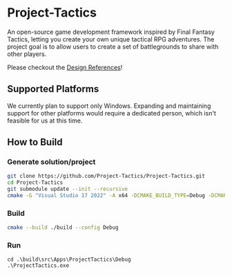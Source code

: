 # Project-Tactics
An open-source game development framework inspired by Final Fantasy Tactics, letting you create your own unique tactical RPG adventures. The project goal is to allow users to create a set of battlegrounds to share with other players.

Please checkout the [Design References](https://github.com/Project-Tactics/Project-Tactics/blob/main/DESIGNREFERENCE.md)!

## Supported Platforms
We currently plan to support only Windows. Expanding and maintaining support for other platforms would require a dedicated person, which isn't feasible for us at this time.

## How to Build
### Generate solution/project
```bash
git clone https://github.com/Project-Tactics/Project-Tactics.git
cd Project-Tactics
git submodule update --init --recursive
cmake -G "Visual Studio 17 2022" -A x64 -DCMAKE_BUILD_TYPE=Debug -DCMAKE_CONFIGURATION_TYPES=Debug -S ./ -B ./build
```
### Build
```bash
cmake --build ./build --config Debug
```
### Run
```
cd .\build\src\Apps\ProjectTactics\Debug
.\ProjectTactics.exe
```
